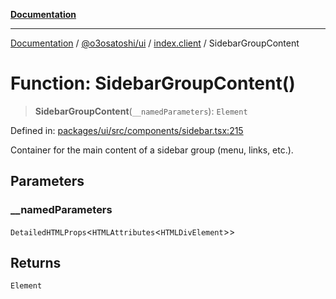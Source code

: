 [**Documentation**](../../../../README.md)

***

[Documentation](../../../../README.md) / [@o3osatoshi/ui](../../README.md) / [index.client](../README.md) / SidebarGroupContent

# Function: SidebarGroupContent()

> **SidebarGroupContent**(`__namedParameters`): `Element`

Defined in: [packages/ui/src/components/sidebar.tsx:215](https://github.com/o3osatoshi/experiment/blob/04dfa58df6e48824a200a24d77afef7ce464e1ae/packages/ui/src/components/sidebar.tsx#L215)

Container for the main content of a sidebar group (menu, links, etc.).

## Parameters

### \_\_namedParameters

`DetailedHTMLProps`\<`HTMLAttributes`\<`HTMLDivElement`\>\>

## Returns

`Element`
